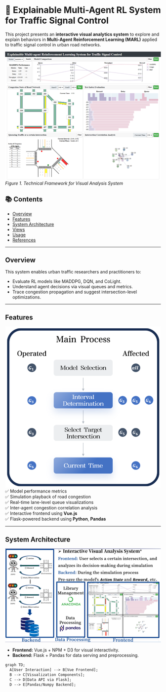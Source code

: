 # 🚦 Explainable Multi-Agent RL System for Traffic Signal Control

This project presents an **interactive visual analytics system** to explore and explain behaviors in **Multi-Agent Reinforcement Learning (MARL)** applied to traffic signal control in urban road networks.

![System Architecture](images/0.png)
*Figure 1. Technical Framework for Visual Analysis System*

## 📚 Contents

- [Overview](#overview)
- [Features](#features)
- [System Architecture](#system-architecture)
- [Views](#views)
- [Usage](#usage)
- [References](#references)

---

## Overview

This system enables urban traffic researchers and practitioners to:
- Evaluate RL models like MADDPG, DQN, and CoLight.
- Understand agent decisions via visual queues and metrics.
- Trace congestion propagation and suggest intersection-level optimizations.

---

## Features  

![System Architecture](images/7.png)  
✅ Model performance metrics  
✅ Simulation playback of road congestion  
✅ Real-time lane-level queue visualizations  
✅ Inter-agent congestion correlation analysis  
✅ Interactive frontend using **Vue.js**  
✅ Flask-powered backend using **Python**, **Pandas**

---

## System Architecture  

![System Architecture](images/8.png)  
- **Frontend:** Vue.js + NPM + D3 for visual interactivity.
- **Backend:** Flask + Pandas for data serving and preprocessing.

```mermaid
graph TD;
  A[User Interaction] --> B[Vue Frontend];
  B --> C[Visualization Components];
  C --> D[Data API via Flask];
  D --> E[Pandas/Numpy Backend];
